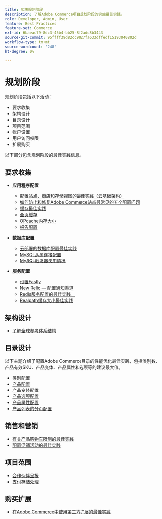 ```yaml
---
title: 实施规划阶段
description: 了解Adobe Commerce项目规划阶段的实施最佳实践。
role: Developer, Admin, User
feature: Best Practices
feature-set: Commerce
exl-id: 6baeac79-8dc3-45b4-bb25-8f2add8b3443
source-git-commit: 95ffff39d82cc9027fa633dffedf15193040802d
workflow-type: tm+mt
source-wordcount: '248'
ht-degree: 0%

---
```


# 规划阶段

规划阶段包括以下活动：

- 要求收集
- 架构设计
- 目录设计
- 项目范围
- 帐户设置
- 用户访问权限
- 扩展购买

以下部分包含规划阶段的最佳实践信息。

## 要求收集

- **应用程序配置**
   - [配置站点、商店和存储视图的最佳实践（云基础架构）](sites-stores-store-views.md)
   - [如何防止和修复Adobe Commerce站点最常见的五个配置问题](https://business.adobe.com/blog/how-to/usual-suspects-five-configuration-fixes-maximize-your-peak-sales)
   - [缓存最佳实践](https://docs.magento.com/user-guide/system/cache-management.html#best-practices-for-caching)
   - [全页缓存](https://developer.adobe.com/commerce/php/development/cache/page/public-content/)
   - [OPcache内存大小](opcache-memory-size.md)
   - [报告配置](reporting-configuration.md)

- **数据库配置**
   - [云部署的数据库配置最佳实践&#x200B;](database-on-cloud.md)
   - [MySQL从属连接配置&#x200B;](configure-mysql-slave-connection-on-cloud.md)
   - [MySQL触发器使用情况](mysql-triggers-usage.md)

- **服务配置**
   - [设置Fastly](https://devdocs.magento.com/cloud/cdn/configure-fastly.html)
   - [New Relic — 配置通知渠道](https://devdocs.magento.com/cloud/project/new-relic.html#configure-notification-channels)
   - [Redis服务配置的最佳实践&#x200B;。](redis-service-configuration.md)
   - [Realpath缓存大小最佳实践](realpath-cache-size.md)

## **架构设计**

<!--Asset not yet integrated
- [GRA Architecture examples](https://wiki.corp.adobe.com/x/kD4ykw)
-->
- [了解全球参考体系结构](../../../implementation-playbook/architecture/global-reference.md)

## **目录设计**

以下主题介绍了配置Adobe Commerce目录的性能优化最佳实践，包括类别数、产品有效SKU、产品变体、产品属性和选项等的建议最大值。

- [类别配置](category-limits.md)
- [产品配置&#x200B;](product-sku-limits.md)
- [产品变体配置](product-variations.md)
- [产品选项配置](product-options.md)
- [产品属性配置&#x200B;](product-attributes-and-options.md)
- [产品列表的分页配置](product-listing-pagination.md)

## **销售和营销**

- [有关产品购物车限制的最佳实践](product-cart.md)
- [配置促销活动的最佳实践](product-cart-promotions.md)

## **项目范围**

- [合作伙伴呈报](partner-escalation.md)
- [支付存储处理](payment-processing-storage.md)

## **购买扩展**

- [在Adobe Commerce中使用第三方扩展的最佳实践](extensions.md)
